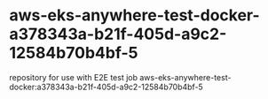 # aws-eks-anywhere-test-docker-a378343a-b21f-405d-a9c2-12584b70b4bf-5
repository for use with E2E test job aws-eks-anywhere-test-docker:a378343a-b21f-405d-a9c2-12584b70b4bf-5
